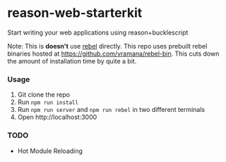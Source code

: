 # reason-web-starterkit

Start writing your web applications using reason+bucklescript

Note: This is **doesn't** use [rebel](https://github.com/reasonml/rebel) directly. This repo uses prebuilt rebel binaries hosted at https://github.com/vramana/rebel-bin. This cuts down the amount of installation time by quite a bit.

### Usage

1. Git clone the repo
2. Run `npm run install`
3. Run `npm run server` and `npm run rebel` in two different terminals
4. Open http://localhost:3000

### TODO

- Hot Module Reloading  

